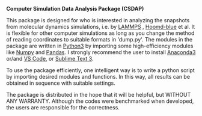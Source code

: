 **Computer Simulation Data Analysis Package (CSDAP)**

This package is designed for who is interested in analyzing the snapshots from molecular dynamics simulations, i.e. by [LAMMPS](http://lammps.sandia.gov/) , [Hoomd-blue](http://glotzerlab.engin.umich.edu/hoomd-blue/) et al. It is flexible for other computer simulations as long as you change the method of reading coordinates to suitable formats in 'dump.py'. The modules in the package are written in [Python3](https://www.python.org/) by importing some high-efficiency modules like [Numpy](http://www.numpy.org/) and [Pandas](http://pandas.pydata.org/). I strongly recommend the user to install [Anaconda3](https://www.anaconda.com/download/) or/and [VS Code](https://code.visualstudio.com/), or [Sublime Text 3](https://www.sublimetext.com/).

To use the package efficiently, one intelligent way is to write a python script by importing desired modules and functions. In this way, all results can be obtained in sequence with suitable settings.

The package is distributed in the hope that it will be helpful, but WITHOUT ANY WARRANTY. Although the codes were benchmarked when developed, the users are responsible for the correctness.
